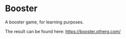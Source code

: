 # Booster
A booster game, for learning purposes.

The result can be found here: https://booster.otherg.com/
